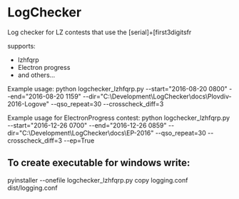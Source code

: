 # LogChecker
Log checker for LZ contests that use the [serial]+[first3digitsfr

supports:
- lzhfqrp
- Electron progress
- and others...


Example usage:
python logchecker_lzhfqrp.py --start="2016-08-20 0800" --end="2016-08-20 1159" --dir="C:\Development\LogChecker\docs\Plovdiv-2016-Logove" --qso_repeat=30 --crosscheck_diff=3


Example usage for ElectronProgress contest:
python logchecker_lzhfqrp.py --start="2016-12-26 0700" --end="2016-12-26 0859" --dir="C:\Development\LogChecker\docs\EP-2016" --qso_repeat=30 --crosscheck_diff=3 --ep=True


To create executable for windows write:
---------------------------------------
pyinstaller --onefile logchecker_lzhfqrp.py
copy logging.conf dist/logging.conf

